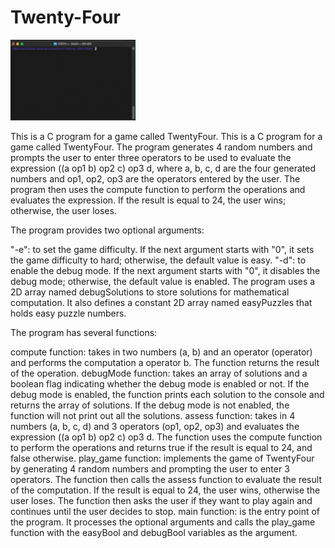 # Twenty-Four

<img src="https://github.com/juebenjamin/Twenty-Four/blob/main/TwentyFour.gif" width="200">


This is a C program for a game called TwentyFour.
This is a C program for a game called TwentyFour. The program generates 4 random numbers and prompts the user to enter three operators to be used to evaluate the expression ((a op1 b) op2 c) op3 d, where a, b, c, d are the four generated numbers and op1, op2, op3 are the operators entered by the user. The program then uses the compute function to perform the operations and evaluates the expression. If the result is equal to 24, the user wins; otherwise, the user loses.

The program provides two optional arguments:

"-e": to set the game difficulty. If the next argument starts with "0", it sets the game difficulty to hard; otherwise, the default value is easy.
"-d": to enable the debug mode. If the next argument starts with "0", it disables the debug mode; otherwise, the default value is enabled.
The program uses a 2D array named debugSolutions to store solutions for mathematical computation. It also defines a constant 2D array named easyPuzzles that holds easy puzzle numbers.

The program has several functions:

compute function: takes in two numbers (a, b) and an operator (operator) and performs the computation a operator b. The function returns the result of the operation.
debugMode function: takes an array of solutions and a boolean flag indicating whether the debug mode is enabled or not. If the debug mode is enabled, the function prints each solution to the console and returns the array of solutions. If the debug mode is not enabled, the function will not print out all the solutions.
assess function: takes in 4 numbers (a, b, c, d) and 3 operators (op1, op2, op3) and evaluates the expression ((a op1 b) op2 c) op3 d. The function uses the compute function to perform the operations and returns true if the result is equal to 24, and false otherwise.
play_game function: implements the game of TwentyFour by generating 4 random numbers and prompting the user to enter 3 operators. The function then calls the assess function to evaluate the result of the computation. If the result is equal to 24, the user wins, otherwise the user loses. The function then asks the user if they want to play again and continues until the user decides to stop.
main function: is the entry point of the program. It processes the optional arguments and calls the play_game function with the easyBool and debugBool variables as the argument.

